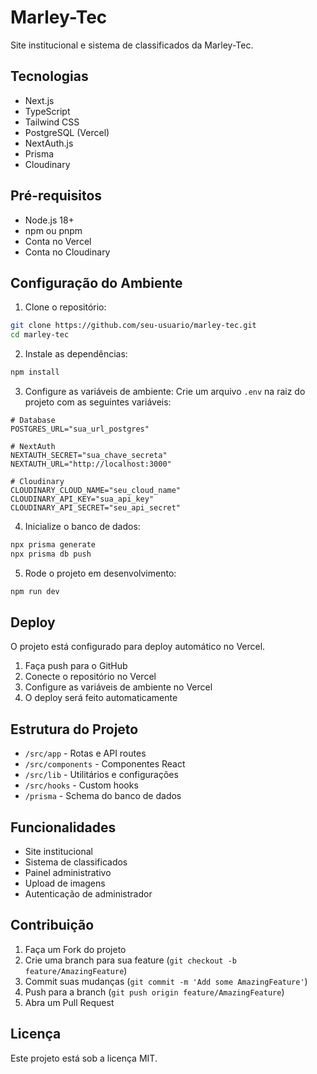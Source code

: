 # Marley-Tec

Site institucional e sistema de classificados da Marley-Tec.

## Tecnologias

- Next.js
- TypeScript
- Tailwind CSS
- PostgreSQL (Vercel)
- NextAuth.js
- Prisma
- Cloudinary

## Pré-requisitos

- Node.js 18+
- npm ou pnpm
- Conta no Vercel
- Conta no Cloudinary

## Configuração do Ambiente

1. Clone o repositório:
```bash
git clone https://github.com/seu-usuario/marley-tec.git
cd marley-tec
```

2. Instale as dependências:
```bash
npm install
```

3. Configure as variáveis de ambiente:
Crie um arquivo `.env` na raiz do projeto com as seguintes variáveis:

```env
# Database
POSTGRES_URL="sua_url_postgres"

# NextAuth
NEXTAUTH_SECRET="sua_chave_secreta"
NEXTAUTH_URL="http://localhost:3000"

# Cloudinary
CLOUDINARY_CLOUD_NAME="seu_cloud_name"
CLOUDINARY_API_KEY="sua_api_key"
CLOUDINARY_API_SECRET="seu_api_secret"
```

4. Inicialize o banco de dados:
```bash
npx prisma generate
npx prisma db push
```

5. Rode o projeto em desenvolvimento:
```bash
npm run dev
```

## Deploy

O projeto está configurado para deploy automático no Vercel.

1. Faça push para o GitHub
2. Conecte o repositório no Vercel
3. Configure as variáveis de ambiente no Vercel
4. O deploy será feito automaticamente

## Estrutura do Projeto

- `/src/app` - Rotas e API routes
- `/src/components` - Componentes React
- `/src/lib` - Utilitários e configurações
- `/src/hooks` - Custom hooks
- `/prisma` - Schema do banco de dados

## Funcionalidades

- Site institucional
- Sistema de classificados
- Painel administrativo
- Upload de imagens
- Autenticação de administrador

## Contribuição

1. Faça um Fork do projeto
2. Crie uma branch para sua feature (`git checkout -b feature/AmazingFeature`)
3. Commit suas mudanças (`git commit -m 'Add some AmazingFeature'`)
4. Push para a branch (`git push origin feature/AmazingFeature`)
5. Abra um Pull Request

## Licença

Este projeto está sob a licença MIT.

